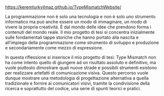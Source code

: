 https://keremturkyilmaz.github.io/TypeMismatchWebsite/

La programmazione non è solo una tecnologia e non è solo uno strumento informatico ma può anche essere un modo di immaginare, un modo di vivere la propria creatività. È dal mondo delle idee che prendono forma i contenuti del mondo reale. Il mio progetto di tesi si concentra inizialmente sulle fondamentali tappe storiche che hanno portato alla nascita e all’impiego della programmazione come strumento di sviluppo e produzione e secondariamente come mezzo di espressione. 

In questa riflessione si inserisce il mio progetto di tesi: Type Mismatch non ha come intento quello di giungere ad un risultato assoluto e definitivo, ma vuole piuttosto dimostrare quali nuove strade e possibili strumenti esistono per realizzare artefatti di comunicazione visiva. Questo percorso vuole dunque mostrare una metodologia di progettazione alternativa a quella tradizionale e fornire ai comunicatori visivi, tramite la condivisione della ricerca e soprattutto del codice, una serie di spunti teorici e pratici.